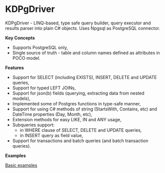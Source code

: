 KDPgDriver
======

KDPgDriver - LINQ-based, type safe query builder, query executor and results parser into plain C# objects.
Uses Npgsql as PostgreSQL connector.

**Key Concepts**

* Supports PostgreSQL only,
* Single source of truth - table and column names defined as attributes in POCO model.

**Features**

* Support for SELECT (including EXISTS), INSERT, DELETE and UPDATE queries,
* Support for typed LEFT JOINs,
* Support for json(b) fields (querying, extracting data from nested models),
* Implemented some of Postgres functions in type-safe manner,
* Support for using C# methods of string (StartsWith, Contains, etc) and DateTime properties (Day, Month, etc),
* Extension methods for easy LIKE, IN and ANY usage,
* Subqueries support:
  * in WHERE clause of SELECT, DELETE and UPDATE queries,
  * in INSERT query as field value,
* Support for transactions and batch queries (and batch transaction queries).

**Examples**

[Basic examples](examples.md)